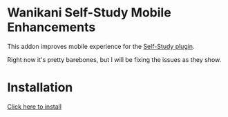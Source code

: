 # Wanikani Self-Study Mobile Enhancements

This addon improves mobile experience for the [Self-Study plugin](https://community.wanikani.com/t/userscript-self-study-quiz/13191).

Right now it's pretty barebones, but I will be fixing the issues as they show.

# Installation

[Click here to install](https://raw.githubusercontent.com/eh-am/wanikani-self-study-mobile-enhancements/master/script.user.js)
